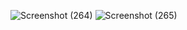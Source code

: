 ![Screenshot (264)](https://github.com/Kumarijaya123/candidate-form/assets/81750694/d1901d8e-9b10-4d3e-a96e-1aa11ef74e5d)
![Screenshot (265)](https://github.com/Kumarijaya123/candidate-form/assets/81750694/cfdfde4a-70ff-4577-9bf9-58346afbe087)
